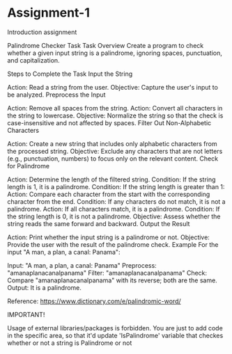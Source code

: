 # Assignment-1
Introduction assignment 

Palindrome Checker Task
Task Overview
Create a program to check whether a given input string is a palindrome, ignoring spaces, punctuation, and capitalization.

Steps to Complete the Task
Input the String

Action: Read a string from the user.
Objective: Capture the user's input to be analyzed.
Preprocess the Input

Action: Remove all spaces from the string.
Action: Convert all characters in the string to lowercase.
Objective: Normalize the string so that the check is case-insensitive and not affected by spaces.
Filter Out Non-Alphabetic Characters

Action: Create a new string that includes only alphabetic characters from the processed string.
Objective: Exclude any characters that are not letters (e.g., punctuation, numbers) to focus only on the relevant content.
Check for Palindrome

Action: Determine the length of the filtered string.
Condition: If the string length is 1, it is a palindrome.
Condition: If the string length is greater than 1:
Action: Compare each character from the start with the corresponding character from the end.
Condition: If any characters do not match, it is not a palindrome.
Action: If all characters match, it is a palindrome.
Condition: If the string length is 0, it is not a palindrome.
Objective: Assess whether the string reads the same forward and backward.
Output the Result

Action: Print whether the input string is a palindrome or not.
Objective: Provide the user with the result of the palindrome check.
Example
For the input "A man, a plan, a canal: Panama":

Input: "A man, a plan, a canal: Panama"
Preprocess: "amanaplanacanalpanama"
Filter: "amanaplanacanalpanama"
Check: Compare "amanaplanacanalpanama" with its reverse; both are the same.
Output: It is a palindrome.

Reference:
https://www.dictionary.com/e/palindromic-word/

IMPORTANT! 

Usage of external libraries/packages is forbidden. You are just to add code in the specific area, so that it'd update 'IsPalindrome' variable that checkes whether or not a string is Palindrome or not
